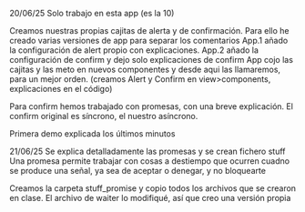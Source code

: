 20/06/25
Solo trabajo en esta app (es la 10)

Creamos nuestras propias cajitas de alerta y de confirmación. Para ello he creado varias versiones de app para separar los comentarios
    App.1 añado la configuración de alert propio con explicaciones.
    App.2 añado la configuración de confirm y dejo solo explicaciones de confirm
    App cojo las cajitas y las meto en nuevos componentes y desde aqui las llamaremos, para un mejor orden. 
        (creamos Alert y Confirm en view>components, explicaciones en el código)

Para confirm hemos trabajado con promesas, con una breve explicación. El confirm original es síncrono, el nuestro asíncrono.

Primera demo explicada los últimos minutos

21/06/25
Se explica detalladamente las promesas y se crean fichero stuff
Una promesa permite trabajar con cosas a destiempo que ocurren cuadno se produce una señal, ya sea de aceptar o denegar, y no bloquearte

Creamos la carpeta stuff_promise y copio todos los archivos que se crearon en clase. 
El archivo de waiter lo modifiqué, así que creo una versión propia